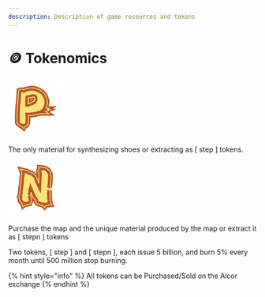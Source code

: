 ```yaml
---
description: Description of game resources and tokens
---
```


# 🪙 Tokenomics

<img src="../.gitbook/assets/P.png" alt="" data-size="line">

&#x20;   The only material for synthesizing shoes or extracting as \[ step ] tokens.

<img src="../.gitbook/assets/n.png" alt="" data-size="line">&#x20;

&#x20;   Purchase the map and the unique material produced by the map or extract it as \[ stepn ] tokens

&#x20;   Two tokens, \[ step ] and \[ stepn ], each issue 5 billion, and burn 5% every month until 500 million stop burning.

{% hint style="info" %}
All tokens can be Purchased/Sold on the Alcor exchange
{% endhint %}
